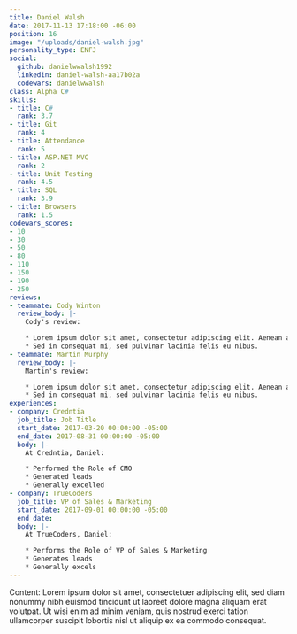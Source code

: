 ```yaml
---
title: Daniel Walsh
date: 2017-11-13 17:18:00 -06:00
position: 16
image: "/uploads/daniel-walsh.jpg"
personality_type: ENFJ
social:
  github: danielwwalsh1992
  linkedin: daniel-walsh-aa17b02a
  codewars: danielwwalsh
class: Alpha C#
skills:
- title: C#
  rank: 3.7
- title: Git
  rank: 4
- title: Attendance
  rank: 5
- title: ASP.NET MVC
  rank: 2
- title: Unit Testing
  rank: 4.5
- title: SQL
  rank: 3.9
- title: Browsers
  rank: 1.5
codewars_scores:
- 10
- 30
- 50
- 80
- 110
- 150
- 190
- 250
reviews:
- teammate: Cody Winton
  review_body: |-
    Cody's review:

    * Lorem ipsum dolor sit amet, consectetur adipiscing elit. Aenean ac interdum nisi.
    * Sed in consequat mi, sed pulvinar lacinia felis eu nibus.
- teammate: Martin Murphy
  review_body: |-
    Martin's review:

    * Lorem ipsum dolor sit amet, consectetur adipiscing elit. Aenean ac interdum nisi.
    * Sed in consequat mi, sed pulvinar lacinia felis eu nibus.
experiences:
- company: Credntia
  job_title: Job Title
  start_date: 2017-03-20 00:00:00 -05:00
  end_date: 2017-08-31 00:00:00 -05:00
  body: |-
    At Credntia, Daniel:

    * Performed the Role of CMO
    * Generated leads
    * Generally excelled
- company: TrueCoders
  job_title: VP of Sales & Marketing
  start_date: 2017-09-01 00:00:00 -05:00
  end_date: 
  body: |-
    At TrueCoders, Daniel:

    * Performs the Role of VP of Sales & Marketing
    * Generates leads
    * Generally excels
---
```


Content: Lorem ipsum dolor sit amet, consectetuer adipiscing elit, sed diam nonummy nibh euismod tincidunt ut laoreet dolore magna aliquam erat volutpat. Ut wisi enim ad minim veniam, quis nostrud exerci tation ullamcorper suscipit lobortis nisl ut aliquip ex ea commodo consequat.